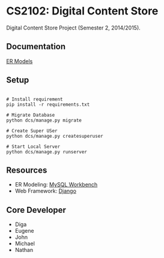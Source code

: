 # CS2102: Digital Content Store

Digital Content Store Project (Semester 2, 2014/2015).

## Documentation

[ER Models][erd]

## Setup

```

# Install requirement
pip install -r requirements.txt

# Migrate Database
python dcs/manage.py migrate

# Create Super USer
python dcs/manage.py createsuperuser

# Start Local Server
python dcs/manage.py runserver
```

## Resources

* ER Modeling: [MySQL Workbench][mysql-workbench]
* Web Framework: [Django][django]

## Core Developer

* Diga
* Eugene
* John
* Michael
* Nathan

[mysql-workbench]: http://dev.mysql.com/downloads/workbench/
[django]: https://www.djangoproject.com/
[erd]: docs/erd.svg
